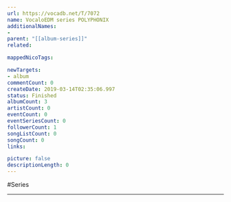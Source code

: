```yaml
---
url: https://vocadb.net/T/7072
name: VocaloEDM series POLYPHONIX
additionalNames: 
- 
parent: "[[album-series]]"
related:

mappedNicoTags:

newTargets:
- album
commentCount: 0
createDate: 2019-03-14T02:35:06.997
status: Finished
albumCount: 3
artistCount: 0
eventCount: 0
eventSeriesCount: 0
followerCount: 1
songListCount: 0
songCount: 0
links: 

picture: false
descriptionLength: 0
---
```


#Series



---

